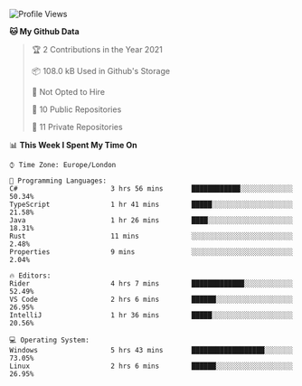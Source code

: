 <!--START_SECTION:waka-->
![Profile Views](http://img.shields.io/badge/Profile%20Views-0-blue)

**🐱 My Github Data** 

> 🏆 2 Contributions in the Year 2021
 > 
> 📦 108.0 kB Used in Github's Storage 
 > 
> 🚫 Not Opted to Hire
 > 
> 📜 10 Public Repositories 
 > 
> 🔑 11 Private Repositories  
 > 
📊 **This Week I Spent My Time On** 

```text
⌚︎ Time Zone: Europe/London

💬 Programming Languages: 
C#                       3 hrs 56 mins       ████████████░░░░░░░░░░░░░   50.34% 
TypeScript               1 hr 41 mins        █████░░░░░░░░░░░░░░░░░░░░   21.58% 
Java                     1 hr 26 mins        ████░░░░░░░░░░░░░░░░░░░░░   18.31% 
Rust                     11 mins             ░░░░░░░░░░░░░░░░░░░░░░░░░   2.48% 
Properties               9 mins              ░░░░░░░░░░░░░░░░░░░░░░░░░   2.04%

🔥 Editors: 
Rider                    4 hrs 7 mins        █████████████░░░░░░░░░░░░   52.49% 
VS Code                  2 hrs 6 mins        ██████░░░░░░░░░░░░░░░░░░░   26.95% 
IntelliJ                 1 hr 36 mins        █████░░░░░░░░░░░░░░░░░░░░   20.56%

💻 Operating System: 
Windows                  5 hrs 43 mins       ██████████████████░░░░░░░   73.05% 
Linux                    2 hrs 6 mins        ██████░░░░░░░░░░░░░░░░░░░   26.95%

```


<!--END_SECTION:waka-->